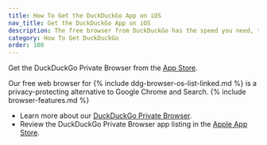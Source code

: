 ```yaml
---
title: How To Get the DuckDuckGo App on iOS
nav_title: Get the DuckDuckGo App on iOS
description: The free browser from DuckDuckGo has the speed you need, the features you expect, and comes packed with our best-in-class privacy protections.
category: How To Get DuckDuckGo
order: 100
---
```


Get the DuckDuckGo Private Browser from the [App Store](https://apps.apple.com/us/app/duckduckgo-private-browser/id663592361).

Our free web browser for {% include ddg-browser-os-list-linked.md %} is a privacy-protecting alternative to Google Chrome and Search. {% include browser-features.md %}

-   Learn more about our [DuckDuckGo Private Browser](https://duckduckgo.com/app).
-   Review the DuckDuckGo Private Browser app listing in the [Apple App Store](https://apps.apple.com/us/app/duckduckgo-private-browser/id663592361).
